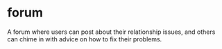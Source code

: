 # forum
A forum where users can post about their relationship issues, and others can chime in with advice on how to fix their problems.
